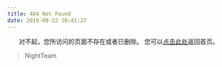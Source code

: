 ```yaml
---
title: 404 Not Found
date: 2019-09-22 10:41:27
---
```


<center>
对不起，您所访问的页面不存在或者已删除。
您可以<a href="https://holibert.github.io/">点击此处</a>返回首页。
</center>

<blockquote class="blockquote-center">
    NightTeam
</blockquote>